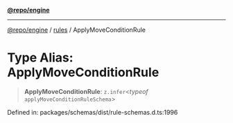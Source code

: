 [**@repo/engine**](../../README.md)

---

[@repo/engine](../../modules.md) / [rules](../README.md) / ApplyMoveConditionRule

# Type Alias: ApplyMoveConditionRule

> **ApplyMoveConditionRule**: `z.infer`\<_typeof_ `applyMoveConditionRuleSchema`\>

Defined in: packages/schemas/dist/rule-schemas.d.ts:1996
